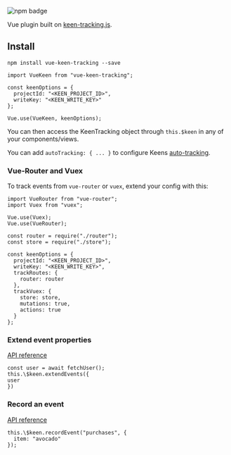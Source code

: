 ![npm badge](https://img.shields.io/npm/v/vue-keen-tracking.svg?style=flat)

Vue plugin built on [keen-tracking.js](https://github.com/keen/keen-tracking.js).

## Install

```
npm install vue-keen-tracking --save
```

```
import VueKeen from "vue-keen-tracking";

const keenOptions = {
  projectId: "<KEEN_PROJECT_ID>",
  writeKey: "<KEEN_WRITE_KEY>"
};

Vue.use(VueKeen, keenOptions);
```

You can then access the KeenTracking object through `this.$keen` in any of your components/views.

You can add `autoTracking: { ... }` to configure Keens [auto-tracking](https://github.com/keen/keen-tracking.js/blob/master/docs/auto-tracking.md).

### Vue-Router and Vuex

To track events from `vue-router` or `vuex`, extend your config with this:

```
import VueRouter from "vue-router";
import Vuex from "vuex";

Vue.use(Vuex);
Vue.use(VueRouter);

const router = require("./router");
const store = require("./store");

const keenOptions = {
  projectId: "<KEEN_PROJECT_ID>",
  writeKey: "<KEEN_WRITE_KEY>",
  trackRoutes: {
    router: router
  },
  trackVuex: {
    store: store,
    mutations: true,
    actions: true
  }
};
```

### Extend event properties

[API reference](https://github.com/keen/keen-tracking.js/blob/master/docs/extend-events.md)

```
const user = await fetchUser();
this.\$keen.extendEvents({
user
})
```

### Record an event

[API reference](https://github.com/keen/keen-tracking.js/blob/master/docs/record-events.md)

```
this.\$keen.recordEvent("purchases", {
  item: "avocado"
});
```
